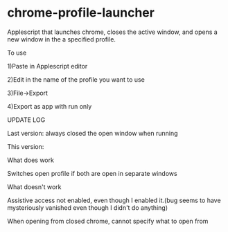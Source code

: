 # chrome-profile-launcher
Applescript that launches chrome, closes the active window, and opens a new window in the a specified profile. 


To use

1)Paste in Applescript editor 

2)Edit in the name of the profile you want to use

3)File->Export

4)Export as app with run only

UPDATE LOG

Last version: always closed the open window when running

This version:

What does work

Switches open profile if both are open in separate windows


What doesn't work

Assistive access not enabled, even though I enabled it.(bug seems to have mysteriously vanished even though I didn't do anything)

When opening from closed chrome, cannot specify what to open from
